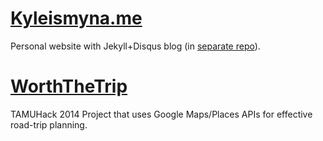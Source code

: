 # [Kyleismyna.me](http://kyleismyna.me)

Personal website with Jekyll+Disqus blog (in [separate repo](http://github.com/bluyam/blog)).

# [WorthTheTrip](http://kyleismyna.me/wttindex.html)

TAMUHack 2014 Project that uses Google Maps/Places APIs for effective road-trip planning.
